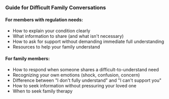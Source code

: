### Guide for Difficult Family Conversations

#### For members with regulation needs:
- How to explain your condition clearly
- What information to share (and what isn't necessary)
- How to ask for support without demanding immediate full understanding
- Resources to help your family understand

#### For family members:
- How to respond when someone shares a difficult-to-understand need
- Recognizing your own emotions (shock, confusion, concern)
- Difference between "I don't fully understand" and "I can't support you"
- How to seek information without pressuring your loved one
- When to seek family therapy


